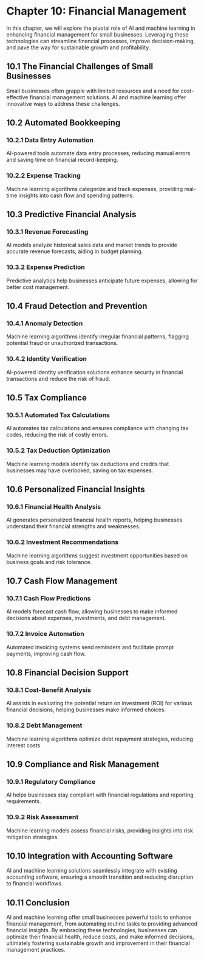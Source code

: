 Chapter 10: Financial Management
================================

In this chapter, we will explore the pivotal role of AI and machine learning in enhancing financial management for small businesses. Leveraging these technologies can streamline financial processes, improve decision-making, and pave the way for sustainable growth and profitability.

10.1 The Financial Challenges of Small Businesses
-------------------------------------------------

Small businesses often grapple with limited resources and a need for cost-effective financial management solutions. AI and machine learning offer innovative ways to address these challenges.

10.2 Automated Bookkeeping
--------------------------

### 10.2.1 Data Entry Automation

AI-powered tools automate data entry processes, reducing manual errors and saving time on financial record-keeping.

### 10.2.2 Expense Tracking

Machine learning algorithms categorize and track expenses, providing real-time insights into cash flow and spending patterns.

10.3 Predictive Financial Analysis
----------------------------------

### 10.3.1 Revenue Forecasting

AI models analyze historical sales data and market trends to provide accurate revenue forecasts, aiding in budget planning.

### 10.3.2 Expense Prediction

Predictive analytics help businesses anticipate future expenses, allowing for better cost management.

10.4 Fraud Detection and Prevention
-----------------------------------

### 10.4.1 Anomaly Detection

Machine learning algorithms identify irregular financial patterns, flagging potential fraud or unauthorized transactions.

### 10.4.2 Identity Verification

AI-powered identity verification solutions enhance security in financial transactions and reduce the risk of fraud.

10.5 Tax Compliance
-------------------

### 10.5.1 Automated Tax Calculations

AI automates tax calculations and ensures compliance with changing tax codes, reducing the risk of costly errors.

### 10.5.2 Tax Deduction Optimization

Machine learning models identify tax deductions and credits that businesses may have overlooked, saving on tax expenses.

10.6 Personalized Financial Insights
------------------------------------

### 10.6.1 Financial Health Analysis

AI generates personalized financial health reports, helping businesses understand their financial strengths and weaknesses.

### 10.6.2 Investment Recommendations

Machine learning algorithms suggest investment opportunities based on business goals and risk tolerance.

10.7 Cash Flow Management
-------------------------

### 10.7.1 Cash Flow Predictions

AI models forecast cash flow, allowing businesses to make informed decisions about expenses, investments, and debt management.

### 10.7.2 Invoice Automation

Automated invoicing systems send reminders and facilitate prompt payments, improving cash flow.

10.8 Financial Decision Support
-------------------------------

### 10.8.1 Cost-Benefit Analysis

AI assists in evaluating the potential return on investment (ROI) for various financial decisions, helping businesses make informed choices.

### 10.8.2 Debt Management

Machine learning algorithms optimize debt repayment strategies, reducing interest costs.

10.9 Compliance and Risk Management
-----------------------------------

### 10.9.1 Regulatory Compliance

AI helps businesses stay compliant with financial regulations and reporting requirements.

### 10.9.2 Risk Assessment

Machine learning models assess financial risks, providing insights into risk mitigation strategies.

10.10 Integration with Accounting Software
------------------------------------------

AI and machine learning solutions seamlessly integrate with existing accounting software, ensuring a smooth transition and reducing disruption to financial workflows.

10.11 Conclusion
----------------

AI and machine learning offer small businesses powerful tools to enhance financial management, from automating routine tasks to providing advanced financial insights. By embracing these technologies, businesses can optimize their financial health, reduce costs, and make informed decisions, ultimately fostering sustainable growth and improvement in their financial management practices.
